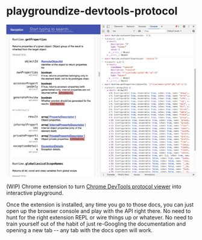 # playgroundize-devtools-protocol

![doc/screenshot.png](doc/screenshot.png)

(WIP) Chrome extension to turn [Chrome DevTools protocol
viewer](https://chromedevtools.github.io/devtools-protocol/) into
interactive playground.

Once the extension is installed, any time you go to those docs, you
can just open up the browser console and play with the API right
there. No need to hunt for the right extension REPL or wire things up
or whatever. No need to train yourself out of the habit of just
re-Googling the documentation and opening a new tab -- any tab with
the docs open will work.

